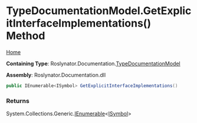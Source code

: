 <a name="_top"></a>

# TypeDocumentationModel\.GetExplicitInterfaceImplementations\(\) Method

[Home](../../../../README.md#_top)

**Containing Type**: Roslynator\.Documentation\.[TypeDocumentationModel](../README.md#_top)

**Assembly**: Roslynator\.Documentation\.dll

```csharp
public IEnumerable<ISymbol> GetExplicitInterfaceImplementations()
```

### Returns

System\.Collections\.Generic\.[IEnumerable](https://docs.microsoft.com/en-us/dotnet/api/system.collections.generic.ienumerable-1)\<[ISymbol](https://docs.microsoft.com/en-us/dotnet/api/microsoft.codeanalysis.isymbol)>

